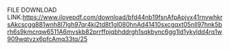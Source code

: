 FILE DOWNLOAD LINK:https://www.ilovepdf.com/download/bfd44nb19fsnAfpApjvx41rnvwhkrsAkcscgg881wnh8l7lgh97qr4kj2td8t1gl080hnAd41410sxcgqxt05nll97hnk5brh6s9kmcrqw6511A6mvskb82prrffpjqbhddrgh1sqkbync6gg1ld1ykyldd4rq1w909wqtvzx6pfcAmq33tq/25
